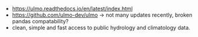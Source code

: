 * https://ulmo.readthedocs.io/en/latest/index.html
* https://github.com/ulmo-dev/ulmo -> not many updates recently, broken pandas compatability?
* clean, simple and fast access to public hydrology and climatology data.

